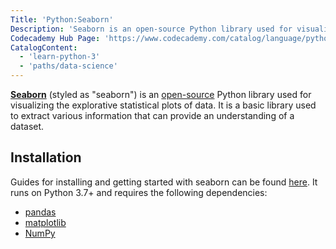 ```yaml
---
Title: 'Python:Seaborn'
Description: 'Seaborn is an open-source Python library used for visualizing the explorative statistical plots of data.'
Codecademy Hub Page: 'https://www.codecademy.com/catalog/language/python'
CatalogContent:
  - 'learn-python-3'
  - 'paths/data-science'
---
```


[**Seaborn**](https://seaborn.pydata.org/) (styled as "seaborn") is an [open-source](https://www.codecademy.com/resources/docs/open-source) Python library used for visualizing the explorative statistical plots of data. It is a basic library used to extract various information that can provide an understanding of a dataset.

## Installation

Guides for installing and getting started with seaborn can be found [here](https://seaborn.pydata.org/installing.html). It runs on Python 3.7+ and requires the following dependencies:

- [pandas](https://www.codecademy.com/resources/docs/pandas)
- [matplotlib](https://www.codecademy.com/resources/docs/matplotlib)
- [NumPy](https://www.codecademy.com/resources/docs/numpy)